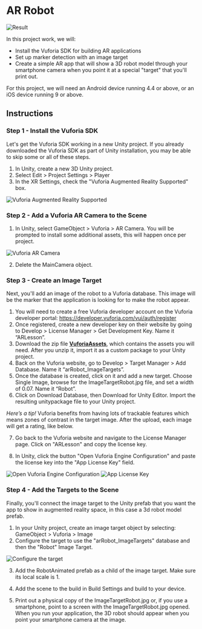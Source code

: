 # AR Robot

![Result](https://github.com/tiago-peres/ar-robot/blob/master/imgs/result.png)

In this project work, we will:
+ Install the Vuforia SDK for building AR applications
+ Set up marker detection with an image target
+ Create a simple AR app that will show a 3D robot model through your smartphone camera when you point it at a special "target" that you'll print out.

For this project, we will need an Android device running 4.4 or above, or an iOS device running 9 or above.

## Instructions
### Step 1 - Install the Vuforia SDK
Let's get the Vuforia SDK working in a new Unity project. If you already downloaded the Vuforia SDK as part of Unity installation, you may be able to skip some or all of these steps.

1. In Unity, create a new 3D Unity project.
2. Select Edit > Project Settings > Player
3. In the XR Settings, check the "Vuforia Augmented Reality Supported" box.

![Vuforia Augmented Reality Supported](https://github.com/tiago-peres/ar-robot/blob/master/imgs/1.PNG)

### Step 2 - Add a Vuforia AR Camera to the Scene
1. In Unity, select GameObject > Vuforia > AR Camera. You will be prompted to install some additional assets, this will happen once per project.

![Vuforia AR Camera](https://github.com/tiago-peres/ar-robot/blob/master/imgs/2.PNG)

2. Delete the MainCamera object.

### Step 3 - Create an Image Target
Next, you'll add an image of the robot to a Vuforia database. This image will be the marker that the application is looking for to make the robot appear.

1. You will need to create a free Vuforia developer account on the Vuforia developer portal: https://developer.vuforia.com/vui/auth/register
2. Once registered, create a new developer key on their website by going to Develop > License Manager > Get Development Key. Name it “ARLesson”.
3. Download the zip file **[VuforiaAssets](https://github.com/tiago-peres/ar-robot/blob/master/VuforiaAssets.zip)**, which contains the assets you will need. After you unzip it, import it as a custom package to your Unity project.
4. Back on the Vuforia website, go to Develop > Target Manager > Add Database. Name it “arRobot_ImageTargets”.
5. Once the database is created, click on it and add a new target. Choose Single Image, browse for the ImageTargetRobot.jpg file, and set a width of 0.07. Name it “Robot”.
6. Click on Download Database, then Download for Unity Editor. Import the resulting unitypackage file to your Unity project.

_Here’s a tip!_ Vuforia benefits from having lots of trackable features which means zones of contrast in the target image. After the upload, each image will get a rating, like below.

7. Go back to the Vuforia website and navigate to the License Manager page. Click on "ARLesson" and copy the license key.

8. In Unity, click the button "Open Vuforia Engine Configuration" and paste the license key into the "App License Key" field.

![Open Vuforia Engine Configuration](https://github.com/tiago-peres/ar-robot/blob/master/imgs/3.PNG)
![App License Key](https://github.com/tiago-peres/ar-robot/blob/master/imgs/4.PNG)

### Step 4 - Add the Targets to the Scene
Finally, you'll connect the image target to the Unity prefab that you want the app to show in augmented reality space, in this case a 3d robot model prefab.

1. In your Unity project, create an image target object by selecting: GameObject > Vuforia > Image
2. Configure the target to use the "arRobot_ImageTargets" database and then the "Robot" Image Target.

![Configure the target](https://github.com/tiago-peres/ar-robot/blob/master/imgs/5.PNG)

3. Add the RobotAnimated prefab as a child of the image target. Make sure its local scale is 1.

4. Add the scene to the build in Build Settings and build to your device.

5. Print out a physical copy of the ImageTargetRobot.jpg or, if you use a smartphone, point to a screen with the ImageTargetRobot.jpg opened. When you run your application, the 3D robot should appear when you point your smartphone camera at the image.
